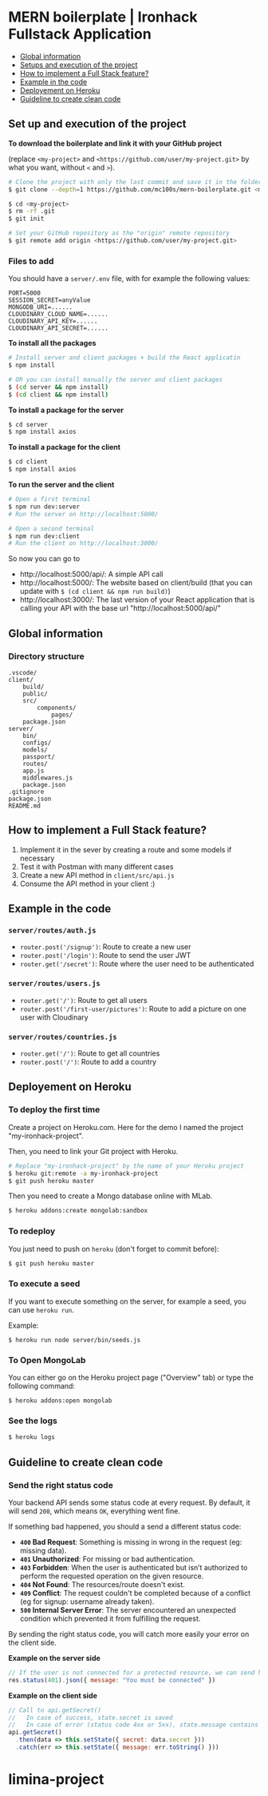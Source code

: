 # MERN boilerplate | Ironhack Fullstack Application

- [Global information](#global-information)
- [Setups and execution of the project](#setups-and-execution-of-the-project)
- [How to implement a Full Stack feature?](#how-to-implement-a-full-stack-feature)
- [Example in the code](#example-in-the-code)
- [Deployement on Heroku](#deployement-on-heroku)
- [Guideline to create clean code](#guideline-to-create-clean-code)

## Set up and execution of the project

**To download the boilerplate and link it with your GitHub project**

(replace `<my-project>` and `<https://github.com/user/my-project.git>` by what you want, without `<` and `>`).

```sh
# Clone the project with only the last commit and save it in the folder <my-project>
$ git clone --depth=1 https://github.com/mc100s/mern-boilerplate.git <my-project>

$ cd <my-project>
$ rm -rf .git
$ git init

# Set your GitHub repository as the "origin" remote repository
$ git remote add origin <https://github.com/user/my-project.git>
```

### Files to add

You should have a `server/.env` file, with for example the following values:
```
PORT=5000
SESSION_SECRET=anyValue
MONGODB_URI=......
CLOUDINARY_CLOUD_NAME=......
CLOUDINARY_API_KEY=......
CLOUDINARY_API_SECRET=......
```


**To install all the packages**
```sh
# Install server and client packages + build the React applicatin
$ npm install

# OR you can install manually the server and client packages
$ (cd server && npm install)
$ (cd client && npm install)
```

**To install a package for the server**
```sh
$ cd server
$ npm install axios
```

**To install a package for the client**
```sh
$ cd client
$ npm install axios
```

**To run the server and the client**
```sh
# Open a first terminal
$ npm run dev:server
# Run the server on http://localhost:5000/

# Open a second terminal
$ npm run dev:client
# Run the client on http://localhost:3000/
```

So now you can go to 
- http://localhost:5000/api/: A simple API call
- http://localhost:5000/: The website based on client/build (that you can update with `$ (cd client && npm run build)`)
- http://localhost:3000/: The last version of your React application that is calling your API with the base url "http://localhost:5000/api/"



## Global information

### Directory structure
```
.vscode/
client/
    build/
    public/
    src/
        components/
            pages/
    package.json
server/
    bin/
    configs/
    models/
    passport/
    routes/
    app.js
    middlewares.js
    package.json
.gitignore
package.json
README.md
```



## How to implement a Full Stack feature?
1. Implement it in the sever by creating a route and some models if necessary
2. Test it with Postman with many different cases
3. Create a new API method in `client/src/api.js`
4. Consume the API method in your client :)

## Example in the code

### `server/routes/auth.js`

- `router.post('/signup')`: Route to create a new user
- `router.post('/login')`: Route to send the user JWT 
- `router.get('/secret')`: Route where the user need to be authenticated


### `server/routes/users.js`

- `router.get('/')`: Route to get all users
- `router.post('/first-user/pictures')`: Route to add a picture on one user with Cloudinary

<!-- TODO: give instructions for Cloudinary -->
<!-- TODO: give instructions for route guards -->

### `server/routes/countries.js`

- `router.get('/')`: Route to get all countries
- `router.post('/')`: Route to add a country



## Deployement on Heroku

### To deploy the first time

Create a project on Heroku.com. Here for the demo I named the project "my-ironhack-project". 

Then, you need to link your Git project with Heroku.

```sh
# Replace "my-ironhack-project" by the name of your Heroku project
$ heroku git:remote -a my-ironhack-project 
$ git push heroku master
```

Then you need to create a Mongo database online with MLab.

```sh
$ heroku addons:create mongolab:sandbox
```


### To redeploy

You just need to push on `heroku` (don't forget to commit before):
```sh
$ git push heroku master
```

### To execute a seed

If you want to execute something on the server, for example a seed, you can use `heroku run`.

Example:
```
$ heroku run node server/bin/seeds.js
```


### To Open MongoLab

You can either go on the Heroku project page ("Overview" tab) or type the following command:

```
$ heroku addons:open mongolab
```


### See the logs

```sh
$ heroku logs
```

## Guideline to create clean code

### Send the right status code

Your backend API sends some status code at every request. By default, it will send `200`, which means `OK`, everything went fine.

If something bad happened, you should a send a different status code:
- **`400` Bad Request**: Something is missing in wrong in the request (eg: missing data).
- **`401` Unauthorized**: For missing or bad authentication.
- **`403` Forbidden**: When the user is authenticated but isn’t authorized to perform the requested operation on the given resource.
- **`404` Not Found**: The resources/route doesn't exist.
- **`409` Conflict**: The request couldn't be completed because of a conflict (eg for signup: username already taken).
- **`500` Internal Server Error**: The server encountered an unexpected condition which prevented it from fulfilling the request.

By sending the right status code, you will catch more easily your error on the client side.

**Example on the server side**
```js
// If the user is not connected for a protected resource, we can send him this
res.status(401).json({ message: "You must be connected" })
```
**Example on the client side**
```js
// Call to api.getSecret()
//   In case of success, state.secret is saved
//   In case of error (status code 4xx or 5xx), state.message contains the message from the error
api.getSecret()
  .then(data => this.setState({ secret: data.secret }))
  .catch(err => this.setState({ message: err.toString() }))
```



<!-- TODO: find a way to check if we are still loggedIn when we load the application -->
# limina-project
